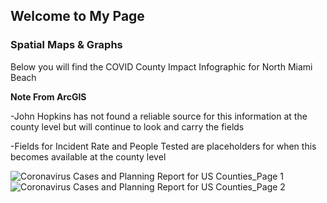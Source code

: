 ## Welcome to My Page

### Spatial Maps & Graphs

Below you will find the COVID County Impact Infographic for North Miami Beach

**Note From ArcGIS** 

-John Hopkins has not found a reliable source for this information at the county level but will continue to look and carry the fields

-Fields for Incident Rate and People Tested are placeholders for when this becomes available at the county level


![Coronavirus Cases and Planning Report for US Counties_Page 1](https://user-images.githubusercontent.com/98731540/151761226-71e0f587-6c3c-4ee4-88a3-e28f426724e8.png)
![Coronavirus Cases and Planning Report for US Counties_Page 2](https://user-images.githubusercontent.com/98731540/151761733-fcfc7c54-d0d3-4cdd-9d74-63185451db3a.png)


